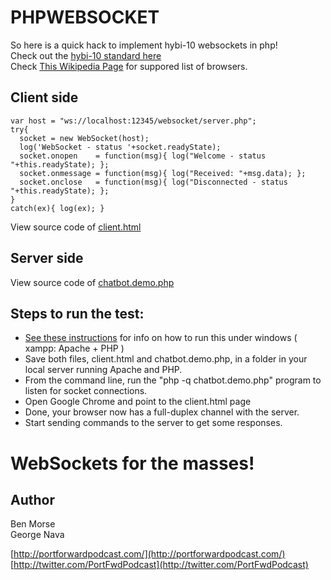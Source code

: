 PHPWEBSOCKET
============

So here is a quick hack to implement hybi-10 websockets in php!  
Check out the [hybi-10 standard here](http://tools.ietf.org/html/draft-ietf-hybi-thewebsocketprotocol-10#section-4.2)  
Check [This Wikipedia Page](http://en.wikipedia.org/wiki/WebSocket#Browser_support) for suppored list of browsers.  


Client side
-----------

	var host = "ws://localhost:12345/websocket/server.php";
	try{
	  socket = new WebSocket(host);
	  log('WebSocket - status '+socket.readyState);
	  socket.onopen    = function(msg){ log("Welcome - status "+this.readyState); };
	  socket.onmessage = function(msg){ log("Received: "+msg.data); };
	  socket.onclose   = function(msg){ log("Disconnected - status "+this.readyState); };
	}
	catch(ex){ log(ex); }

View source code of [client.html](http://github.com/esromneb/phpwebsocket/blob/master/client.html)


Server side
-----------

  View source code of [chatbot.demo.php](http://github.com/esromneb/phpwebsocket/blob/master/chatbot.demo.php)

Steps to run the test:
----------------------
* [See these instructions](http://net.tutsplus.com/tutorials/javascript-ajax/start-using-html5-websockets-today/) for info on how to run this under windows ( xampp: Apache + PHP )
* Save both files, client.html and chatbot.demo.php, in a folder in your local server running Apache and PHP.
* From the command line, run the "php -q chatbot.demo.php" program to listen for socket connections.
* Open Google Chrome and point to the client.html page
* Done, your browser now has a full-duplex channel with the server.
* Start sending commands to the server to get some responses.

WebSockets for the masses!
==========================

Author  
------
Ben Morse  
George Nava  


[http://portforwardpodcast.com/](http://portforwardpodcast.com/)  
[http://twitter.com/PortFwdPodcast](http://twitter.com/PortFwdPodcast)  
